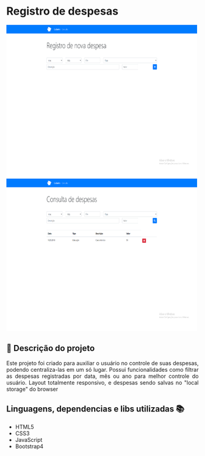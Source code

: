 <h1> Registro de despesas </h1>

<p align"center">
<img width="500px" height="400px" src="Imagens/printTela.png">
<img width="500px" height="400px" src="Imagens/printTela_02.png">
</p>

##  📝  Descrição do projeto 

<p align="justify">
 Este projeto foi criado para auxiliar o usuário no controle de suas despesas, podendo centraliza-las em um só lugar. 
 Possui funcionalidades como filtrar as despesas registradas por data, mês ou ano para melhor controle do usuário.
 Layout totalmente responsivo, e despesas sendo salvas no "local storage" do browser
  
</p>

## Linguagens, dependencias e libs utilizadas :books:

- HTML5
- CSS3
- JavaScript
- Bootstrap4


